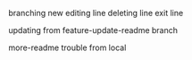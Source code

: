 branching new
editing line
deleting line
exit line

updating from feature-update-readme branch

more-readme
trouble from local
